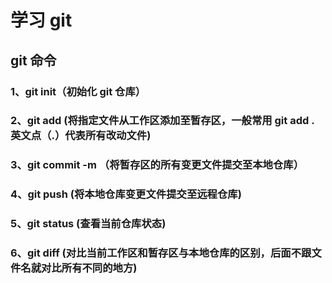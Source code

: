 # 学习 git

## git 命令

### 1、git init（初始化 git 仓库）

### 2、git add <fileName> (将指定文件从工作区添加至暂存区，一般常用 git add . 英文点（.）代表所有改动文件)

### 3、git commit -m <message> （将暂存区的所有变更文件提交至本地仓库）

### 4、git push (将本地仓库变更文件提交至远程仓库)

### 5、git status (查看当前仓库状态)

### 6、git diff <fileName> (对比当前工作区和暂存区与本地仓库的区别，后面不跟文件名就对比所有不同的地方)
